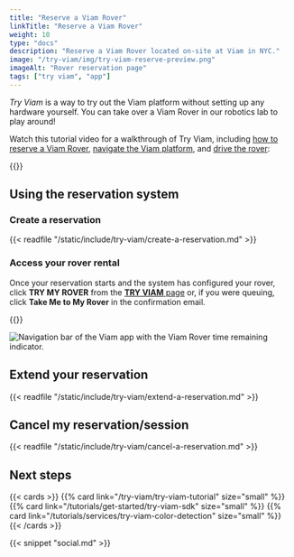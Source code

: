 ```yaml
---
title: "Reserve a Viam Rover"
linkTitle: "Reserve a Viam Rover"
weight: 10
type: "docs"
description: "Reserve a Viam Rover located on-site at Viam in NYC."
image: "/try-viam/img/try-viam-reserve-preview.png"
imageAlt: "Rover reservation page"
tags: ["try viam", "app"]
---
```


_Try Viam_ is a way to try out the Viam platform without setting up any hardware yourself.
You can take over a Viam Rover in our robotics lab to play around!

Watch this tutorial video for a walkthrough of Try Viam, including [how to reserve a Viam Rover](#using-the-reservation-system), [navigate the Viam platform](/manage/fleet/), and [drive the rover](../try-viam-tutorial/#control-tab):

{{<youtube embed_url="https://www.youtube-nocookie.com/embed/YYpZ9CVDwMU">}}

## Using the reservation system

### Create a reservation

{{< readfile "/static/include/try-viam/create-a-reservation.md" >}}

### Access your rover rental

Once your reservation starts and the system has configured your rover, click **TRY MY ROVER** from the [**TRY VIAM** page](https://app.viam.com/try) or, if you were queuing, click **Take Me to My Rover** in the confirmation email.

{{<gif webm_src="../img/rover-reservation.webm" mp4_src="../img/rover-reservation.mp4" alt="Rover reservation management page" max-width="1000px">}}

![Navigation bar of the Viam app with the Viam Rover time remaining indicator.](../img/navigation-bar.png)

## Extend your reservation

{{< readfile "/static/include/try-viam/extend-a-reservation.md" >}}

## Cancel my reservation/session

{{< readfile "/static/include/try-viam/cancel-a-reservation.md" >}}

## Next steps

{{< cards >}}
    {{% card link="/try-viam/try-viam-tutorial" size="small" %}}
    {{% card link="/tutorials/get-started/try-viam-sdk" size="small" %}}
    {{% card link="/tutorials/services/try-viam-color-detection" size="small" %}}
{{< /cards >}}

{{< snippet "social.md" >}}
